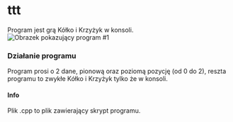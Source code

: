# ttt
Program jest grą Kółko i Krzyżyk w konsoli.
![Obrazek pokazujący program #1]( https://i.imgur.com/mMqEWh9.png)<br/>
### Działanie programu
Program prosi o 2 dane, pionową oraz poziomą pozycję (od 0 do 2), reszta programu to zwykłe Kółko i Krzyżyk tylko że w konsoli.
#### Info
Plik .cpp to plik zawierający skrypt programu.
